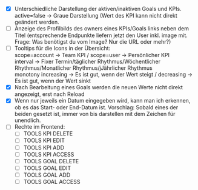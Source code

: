 - [x]  Unterschiedliche Darstellung der aktiven/inaktiven Goals und KPIs. active=false -> Graue Darstellung (Wert des KPI kann nicht direkt geändert werden.
- [ ]  Anzeige des Profilbilds des owners eines KPIs/Goals links neben dem Titel (entsprechende Endpunkte liefern jetzt den User inkl. image mit. Frage: Was benötigst du vom Image? Nur die URL oder mehr?)
- [ ] Tooltips für die Icons in der Übersicht:  
    scope=account -> Team KPI / scope=user -> Persönlicher KPI  
    interval -> Fixer Termin/täglicher Rhythmus/Wöchentlicher Rhythmus/Monatlicher Rhythmus/jJährlicher Rhythmus  
    monotony increasing -> Es ist gut, wenn der Wert steigt / decreasing -> Es ist gut, wenn der Wert sinkt
- [x] Nach Bearbeitung eines Goals werden die neuen Werte nicht direkt angezeigt, erst nach Reload
- [x] Wenn nur jeweils ein Datum eingegeben wird, kann man ich erkennen, ob es das Start- oder End-Datum ist. Vorschlag: Sobald eines der beiden gesetzt ist, immer von bis darstellen mit dem Zeichen für unendlich.
- [ ] Rechte im Frontend:
	- [ ] TOOLS KPI DELETE
	- [ ] TOOLS KPI EDIT
	- [ ] TOOLS KPI ADD
	- [ ] TOOLS KPI ACCESS
	- [ ] TOOLS GOAL DELETE
	- [ ] TOOLS GOAL EDIT
	- [ ] TOOLS GOAL ADD
	- [ ] TOOLS GOAL ACCESS